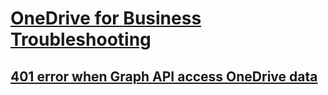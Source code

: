 # [OneDrive for Business Troubleshooting](../onedrive.md)
 
## [401 error when Graph API access OneDrive data](../401-error-when-using-graph-api-to-access-data.md)